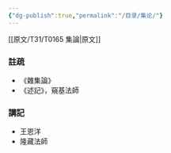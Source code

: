 ```yaml
---
{"dg-publish":true,"permalink":"/目录/集论/"}
---
```


[[原文/T31/T0165 集論\|原文]]
### 註疏
- 《雜集論》
- 《述記》，窺基法師
### 講記
- 王恩洋
- 隆藏法師